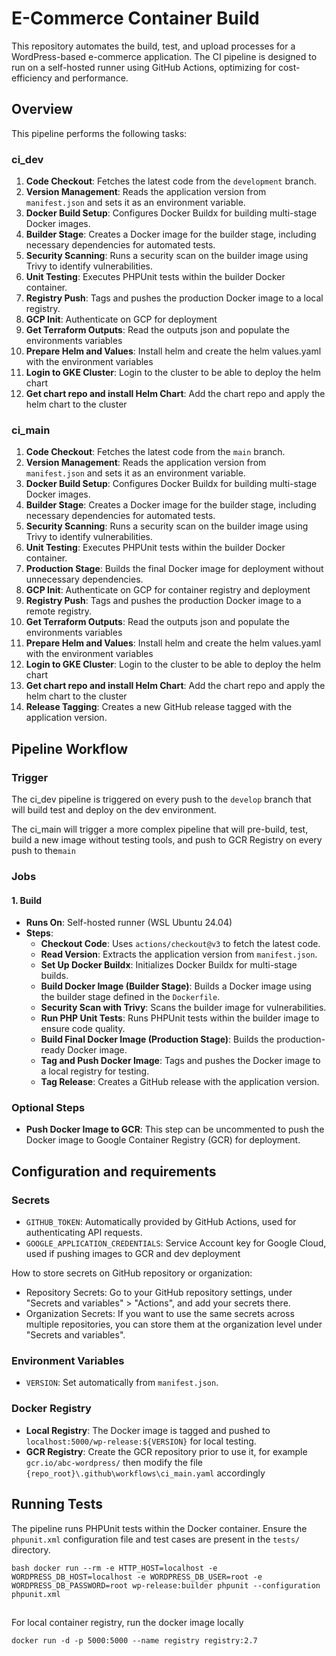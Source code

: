 # E-Commerce Container Build

This repository automates the build, test, and upload processes for a WordPress-based e-commerce application. The CI pipeline is designed to run on a self-hosted runner using GitHub Actions, optimizing for cost-efficiency and performance.

## Overview

This pipeline performs the following tasks:
### ci_dev
1. **Code Checkout**: Fetches the latest code from the `development` branch.
2. **Version Management**: Reads the application version from `manifest.json` and sets it as an environment variable.
3. **Docker Build Setup**: Configures Docker Buildx for building multi-stage Docker images.
4. **Builder Stage**: Creates a Docker image for the builder stage, including necessary dependencies for automated tests.
5. **Security Scanning**: Runs a security scan on the builder image using Trivy to identify vulnerabilities.
6. **Unit Testing**: Executes PHPUnit tests within the builder Docker container.
7. **Registry Push**: Tags and pushes the production Docker image to a local registry.
8. **GCP Init**: Authenticate on GCP for deployment
9. **Get Terraform Outputs**: Read the outputs json and populate the environments variables
10. **Prepare Helm and Values**: Install helm and create the helm values.yaml with the environment variables 
11. **Login to GKE Cluster**: Login to the cluster to be able to deploy the helm chart
12. **Get chart repo and install Helm Chart**: Add the chart repo and apply the helm chart to the cluster

### ci_main
1. **Code Checkout**: Fetches the latest code from the `main` branch.
2. **Version Management**: Reads the application version from `manifest.json` and sets it as an environment variable.
3. **Docker Build Setup**: Configures Docker Buildx for building multi-stage Docker images.
4. **Builder Stage**: Creates a Docker image for the builder stage, including necessary dependencies for automated tests.
5. **Security Scanning**: Runs a security scan on the builder image using Trivy to identify vulnerabilities.
6. **Unit Testing**: Executes PHPUnit tests within the builder Docker container.
7. **Production Stage**: Builds the final Docker image for deployment without unnecessary dependencies.
8. **GCP Init**: Authenticate on GCP for container registry and deployment
9. **Registry Push**: Tags and pushes the production Docker image to a remote registry.
10. **Get Terraform Outputs**: Read the outputs json and populate the environments variables
11. **Prepare Helm and Values**: Install helm and create the helm values.yaml with the environment variables 
12. **Login to GKE Cluster**: Login to the cluster to be able to deploy the helm chart
13. **Get chart repo and install Helm Chart**: Add the chart repo and apply the helm chart to the cluster
14. **Release Tagging**: Creates a new GitHub release tagged with the application version.

## Pipeline Workflow

### Trigger

The ci_dev pipeline is triggered on every push to the `develop` branch that will build test and deploy on the dev environment.

The ci_main will trigger a more complex pipeline that will pre-build, test, build a new image without testing tools, and push to GCR Registry on every push to the`main`

### Jobs

#### 1. **Build**

- **Runs On**: Self-hosted runner (WSL Ubuntu 24.04)
- **Steps**:
  - **Checkout Code**: Uses `actions/checkout@v3` to fetch the latest code.
  - **Read Version**: Extracts the application version from `manifest.json`.
  - **Set Up Docker Buildx**: Initializes Docker Buildx for multi-stage builds.
  - **Build Docker Image (Builder Stage)**: Builds a Docker image using the builder stage defined in the `Dockerfile`.
  - **Security Scan with Trivy**: Scans the builder image for vulnerabilities.
  - **Run PHP Unit Tests**: Runs PHPUnit tests within the builder image to ensure code quality.
  - **Build Final Docker Image (Production Stage)**: Builds the production-ready Docker image.
  - **Tag and Push Docker Image**: Tags and pushes the Docker image to a local registry for testing.
  - **Tag Release**: Creates a GitHub release with the application version.

### Optional Steps

- **Push Docker Image to GCR**: This step can be uncommented to push the Docker image to Google Container Registry (GCR) for deployment.

## Configuration and requirements

### Secrets

- `GITHUB_TOKEN`: Automatically provided by GitHub Actions, used for authenticating API requests.
- `GOOGLE_APPLICATION_CREDENTIALS`:  Service Account key for Google Cloud, used if pushing images to GCR and dev deployment

How to store secrets on  GitHub repository or organization:
 - Repository Secrets: Go to your GitHub repository settings, under "Secrets and variables" > "Actions", and add your secrets there.
 - Organization Secrets: If you want to use the same secrets across multiple repositories, you can store them at the organization level under "Secrets and variables".

### Environment Variables

- `VERSION`: Set automatically from `manifest.json`.

### Docker Registry

- **Local Registry**: The Docker image is tagged and pushed to `localhost:5000/wp-release:${VERSION}` for local testing.
- **GCR Registry**: Create the GCR repository prior to use it, for example `gcr.io/abc-wordpress/` then modify the file `{repo_root}\.github\workflows\ci_main.yaml` accordingly

## Running Tests

The pipeline runs PHPUnit tests within the Docker container. Ensure the `phpunit.xml` configuration file and test cases are present in the `tests/` directory.

```
bash docker run --rm -e HTTP_HOST=localhost -e WORDPRESS_DB_HOST=localhost -e WORDPRESS_DB_USER=root -e WORDPRESS_DB_PASSWORD=root wp-release:builder phpunit --configuration phpunit.xml
```

## 
For local container registry, run the docker image locally
```
docker run -d -p 5000:5000 --name registry registry:2.7
```